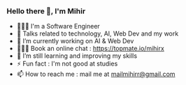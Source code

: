 ### Hello there 👋, I'm Mihir





- 🧑🏻‍💼 I'm a Software Engineer
- 💬 Talks related to technology, AI, Web Dev and my work
- 🔭 I’m currently working on AI & Web Dev
- 🧑🏻‍💻 Book an online chat : https://topmate.io/mihirx
- 🌱 I’m still learning and improving my skills 
- ⚡ Fun fact : I'm not good at studies
- 📫 How to reach me : mail me at mailmihirr@gmail.com

